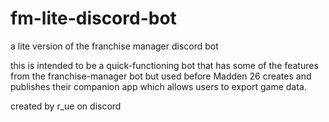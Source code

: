 # fm-lite-discord-bot
a lite version of the franchise manager discord bot

this is intended to be a quick-functioning bot that has some of the features from the franchise-manager bot but used before Madden 26 creates and publishes their companion app which allows users to export game data.

created by r_ue on discord